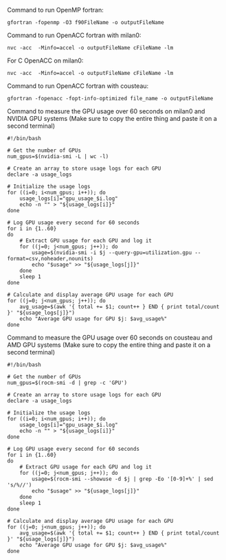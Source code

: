 Command to run OpenMP fortran: 
```shell
gfortran -fopenmp -O3 f90FileName -o outputFileName
```
Command to run OpenACC fortran with milan0: 
```shell
nvc -acc  -Minfo=accel -o outputFileName cFileName -lm
```

For C OpenACC on milan0:
```shell
nvc -acc  -Minfo=accel -o outputFileName cFileName -lm
```

Command to run OpenACC fortran with cousteau:
```shell
gfortran -fopenacc -fopt-info-optimized file_name -o outputFileName
```

Command to measure the GPU usage over 60 seconds on milan0 and NVIDIA GPU systems (Make sure to copy the entire thing and paste it on a second terminal) 

```shell
#!/bin/bash

# Get the number of GPUs
num_gpus=$(nvidia-smi -L | wc -l)

# Create an array to store usage logs for each GPU
declare -a usage_logs

# Initialize the usage logs
for ((i=0; i<num_gpus; i++)); do
    usage_logs[i]="gpu_usage_$i.log"
    echo -n "" > "${usage_logs[i]}"
done

# Log GPU usage every second for 60 seconds
for i in {1..60}
do
    # Extract GPU usage for each GPU and log it
    for ((j=0; j<num_gpus; j++)); do
        usage=$(nvidia-smi -i $j --query-gpu=utilization.gpu --format=csv,noheader,nounits)
        echo "$usage" >> "${usage_logs[j]}"
    done
    sleep 1
done

# Calculate and display average GPU usage for each GPU
for ((j=0; j<num_gpus; j++)); do
    avg_usage=$(awk '{ total += $1; count++ } END { print total/count }' "${usage_logs[j]}")
    echo "Average GPU usage for GPU $j: $avg_usage%"
done
```

Command to measure the GPU usage over 60 seconds on cousteau and AMD GPU systems (Make sure to copy the entire thing and paste it on a second terminal) 
```shell
#!/bin/bash

# Get the number of GPUs
num_gpus=$(rocm-smi -d | grep -c 'GPU')

# Create an array to store usage logs for each GPU
declare -a usage_logs

# Initialize the usage logs
for ((i=0; i<num_gpus; i++)); do
    usage_logs[i]="gpu_usage_$i.log"
    echo -n "" > "${usage_logs[i]}"
done

# Log GPU usage every second for 60 seconds
for i in {1..60}
do
    # Extract GPU usage for each GPU and log it
    for ((j=0; j<num_gpus; j++)); do
        usage=$(rocm-smi --showuse -d $j | grep -Eo '[0-9]+%' | sed 's/%//')
        echo "$usage" >> "${usage_logs[j]}"
    done
    sleep 1
done

# Calculate and display average GPU usage for each GPU
for ((j=0; j<num_gpus; j++)); do
    avg_usage=$(awk '{ total += $1; count++ } END { print total/count }' "${usage_logs[j]}")
    echo "Average GPU usage for GPU $j: $avg_usage%"
done

```
